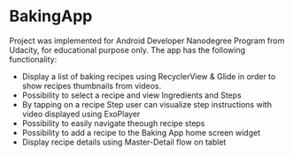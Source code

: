 # BakingApp

Project was implemented for Android Developer Nanodegree Program from Udacity, for educational purpose only. The app has the following functionality:

* Display a list of baking recipes using RecyclerView & Glide in order to show recipes thumbnails from videos.
* Possibility to select a recipe and view Ingredients and Steps
* By tapping on a recipe Step user can visualize step instructions with video displayed using ExoPlayer
* Possibility to easily navigate theough recipe steps
* Possibility to add a recipe to the Baking App home screen widget
* Display recipe details using Master-Detail flow on tablet

